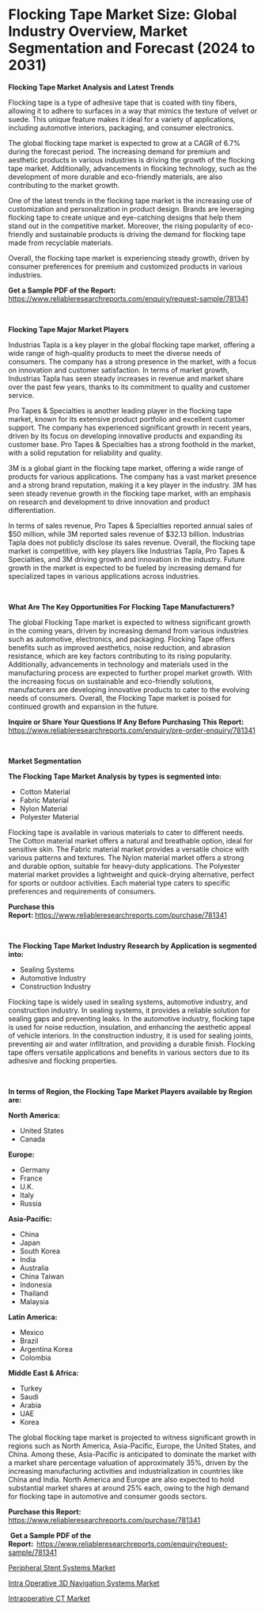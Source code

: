 <p><h1>Flocking Tape Market Size: Global Industry Overview, Market Segmentation and Forecast (2024 to 2031)</h1></p><p><strong>Flocking Tape Market Analysis and Latest Trends</strong></p>
<p><p>Flocking tape is a type of adhesive tape that is coated with tiny fibers, allowing it to adhere to surfaces in a way that mimics the texture of velvet or suede. This unique feature makes it ideal for a variety of applications, including automotive interiors, packaging, and consumer electronics.</p><p>The global flocking tape market is expected to grow at a CAGR of 6.7% during the forecast period. The increasing demand for premium and aesthetic products in various industries is driving the growth of the flocking tape market. Additionally, advancements in flocking technology, such as the development of more durable and eco-friendly materials, are also contributing to the market growth.</p><p>One of the latest trends in the flocking tape market is the increasing use of customization and personalization in product design. Brands are leveraging flocking tape to create unique and eye-catching designs that help them stand out in the competitive market. Moreover, the rising popularity of eco-friendly and sustainable products is driving the demand for flocking tape made from recyclable materials.</p><p>Overall, the flocking tape market is experiencing steady growth, driven by consumer preferences for premium and customized products in various industries.</p></p>
<p><strong>Get a Sample PDF of the Report:&nbsp;</strong> <a href="https://www.reliableresearchreports.com/enquiry/request-sample/781341">https://www.reliableresearchreports.com/enquiry/request-sample/781341</a></p>
<p>&nbsp;</p>
<p><strong>Flocking Tape Major Market Players</strong></p>
<p><p>Industrias Tapla is a key player in the global flocking tape market, offering a wide range of high-quality products to meet the diverse needs of consumers. The company has a strong presence in the market, with a focus on innovation and customer satisfaction. In terms of market growth, Industrias Tapla has seen steady increases in revenue and market share over the past few years, thanks to its commitment to quality and customer service.</p><p>Pro Tapes & Specialties is another leading player in the flocking tape market, known for its extensive product portfolio and excellent customer support. The company has experienced significant growth in recent years, driven by its focus on developing innovative products and expanding its customer base. Pro Tapes & Specialties has a strong foothold in the market, with a solid reputation for reliability and quality.</p><p>3M is a global giant in the flocking tape market, offering a wide range of products for various applications. The company has a vast market presence and a strong brand reputation, making it a key player in the industry. 3M has seen steady revenue growth in the flocking tape market, with an emphasis on research and development to drive innovation and product differentiation.</p><p>In terms of sales revenue, Pro Tapes & Specialties reported annual sales of $50 million, while 3M reported sales revenue of $32.13 billion. Industrias Tapla does not publicly disclose its sales revenue. Overall, the flocking tape market is competitive, with key players like Industrias Tapla, Pro Tapes & Specialties, and 3M driving growth and innovation in the industry. Future growth in the market is expected to be fueled by increasing demand for specialized tapes in various applications across industries.</p></p>
<p>&nbsp;</p>
<p><strong>What Are The Key Opportunities For Flocking Tape Manufacturers?</strong></p>
<p><p>The global Flocking Tape market is expected to witness significant growth in the coming years, driven by increasing demand from various industries such as automotive, electronics, and packaging. Flocking Tape offers benefits such as improved aesthetics, noise reduction, and abrasion resistance, which are key factors contributing to its rising popularity. Additionally, advancements in technology and materials used in the manufacturing process are expected to further propel market growth. With the increasing focus on sustainable and eco-friendly solutions, manufacturers are developing innovative products to cater to the evolving needs of consumers. Overall, the Flocking Tape market is poised for continued growth and expansion in the future.</p></p>
<p><strong>Inquire or Share Your Questions If Any Before Purchasing This Report:</strong> <a href="https://www.reliableresearchreports.com/enquiry/pre-order-enquiry/781341">https://www.reliableresearchreports.com/enquiry/pre-order-enquiry/781341</a></p>
<p>&nbsp;</p>
<p><strong>Market Segmentation</strong></p>
<p><strong>The Flocking Tape Market Analysis by types is segmented into:</strong></p>
<p><ul><li>Cotton Material</li><li>Fabric Material</li><li>Nylon Material</li><li>Polyester Material</li></ul></p>
<p><p>Flocking tape is available in various materials to cater to different needs. The Cotton material market offers a natural and breathable option, ideal for sensitive skin. The Fabric material market provides a versatile choice with various patterns and textures. The Nylon material market offers a strong and durable option, suitable for heavy-duty applications. The Polyester material market provides a lightweight and quick-drying alternative, perfect for sports or outdoor activities. Each material type caters to specific preferences and requirements of consumers.</p></p>
<p><strong>Purchase this Report:&nbsp;</strong><a href="https://www.reliableresearchreports.com/purchase/781341">https://www.reliableresearchreports.com/purchase/781341</a></p>
<p>&nbsp;</p>
<p><strong>The Flocking Tape Market Industry Research by Application is segmented into:</strong></p>
<p><ul><li>Sealing Systems</li><li>Automotive Industry</li><li>Construction Industry</li></ul></p>
<p><p>Flocking tape is widely used in sealing systems, automotive industry, and construction industry. In sealing systems, it provides a reliable solution for sealing gaps and preventing leaks. In the automotive industry, flocking tape is used for noise reduction, insulation, and enhancing the aesthetic appeal of vehicle interiors. In the construction industry, it is used for sealing joints, preventing air and water infiltration, and providing a durable finish. Flocking tape offers versatile applications and benefits in various sectors due to its adhesive and flocking properties.</p></p>
<p>&nbsp;</p>
<p><strong>In terms of Region, the Flocking Tape Market Players available by Region are:</strong></p>
<p>
    <p> <strong> North America: </strong>
        <ul>
            <li>United States</li>
            <li>Canada</li>
        </ul>
        </p> 
    <p> <strong> Europe: </strong>
        <ul>
            <li>Germany</li>
            <li>France</li>
            <li>U.K.</li>
            <li>Italy</li>
            <li>Russia</li>
        </ul>
        </p> 
    <p> <strong> Asia-Pacific: </strong>
        <ul>
            <li>China</li>
            <li>Japan</li>
            <li>South Korea</li>
            <li>India</li>
            <li>Australia</li>
            <li>China Taiwan</li>
            <li>Indonesia</li>
            <li>Thailand</li>
            <li>Malaysia</li>
        </ul>
        </p> 
    <p> <strong> Latin America: </strong>
        <ul>
            <li>Mexico</li>
            <li>Brazil</li>
            <li>Argentina Korea</li>
            <li>Colombia</li>
        </ul>
        </p> 
    <p> <strong> Middle East & Africa: </strong>
        <ul>
            <li>Turkey</li>
            <li>Saudi</li>
            <li>Arabia</li>
            <li>UAE</li>
            <li>Korea</li>
        </ul>
    </p>
    </p>
<p><p>The global flocking tape market is projected to witness significant growth in regions such as North America, Asia-Pacific, Europe, the United States, and China. Among these, Asia-Pacific is anticipated to dominate the market with a market share percentage valuation of approximately 35%, driven by the increasing manufacturing activities and industrialization in countries like China and India. North America and Europe are also expected to hold substantial market shares at around 25% each, owing to the high demand for flocking tape in automotive and consumer goods sectors.</p></p>
<p><strong>Purchase this Report: </strong><a href="https://www.reliableresearchreports.com/purchase/781341">https://www.reliableresearchreports.com/purchase/781341</a></p>
<p>&nbsp;<strong>Get a Sample PDF of the Report:&nbsp;&nbsp;</strong><a href="https://www.reliableresearchreports.com/enquiry/request-sample/781341">https://www.reliableresearchreports.com/enquiry/request-sample/781341</a></p>
<p><strong></strong></p>
<p><p><a href="https://view.publitas.com/reportprime-1/insights-into-peripheral-stent-systems-market-size-analysing-market-share-trends-and-growth-from-2023-to-2030/">Peripheral Stent Systems Market</a></p><p><a href="https://view.publitas.com/reportprime-1/intra-operative-3d-navigation-systems-market-size-global-industry-overview-market-segmentation-and-forecast-2023-to-2030/">Intra Operative 3D Navigation Systems Market</a></p><p><a href="https://view.publitas.com/reportprime-1/intraoperative-ct-market-size-growing-and-forecasted-for-period-from-2023-2030-and-provides-complete-market-analysis-of-this-market/">Intraoperative CT Market</a></p></p>